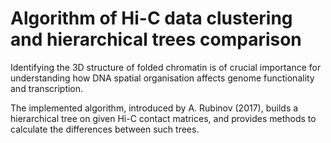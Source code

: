 # Algorithm of Hi-C data clustering and hierarchical trees comparison
Identifying the 3D structure of folded chromatin is of crucial importance for understanding how DNA spatial organisation affects genome functionality and transcription.

The implemented algorithm, introduced by A. Rubinov (2017), builds a hierarchical tree on given Hi-C contact matrices, and provides methods to calculate the differences between such trees.
